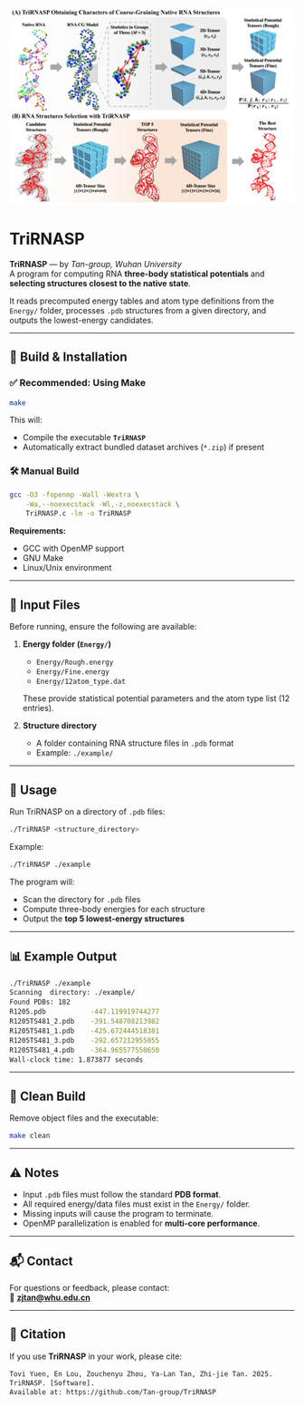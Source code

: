 ![header](img/WorkFlow.png)

# TriRNASP

**TriRNASP** — by *Tan-group, Wuhan University*  
A program for computing RNA **three-body statistical potentials** and **selecting structures closest to the native state**.  

It reads precomputed energy tables and atom type definitions from the `Energy/` folder, processes `.pdb` structures from a given directory, and outputs the lowest-energy candidates.

---

## 🔧 Build & Installation

### ✅ Recommended: Using Make

```bash
make
```

This will:
- Compile the executable **`TriRNASP`**  
- Automatically extract bundled dataset archives (`*.zip`) if present  

### 🛠️ Manual Build

```bash
gcc -O3 -fopenmp -Wall -Wextra \
    -Wa,--noexecstack -Wl,-z,noexecstack \
    TriRNASP.c -lm -o TriRNASP
```

**Requirements:**
- GCC with OpenMP support  
- GNU Make  
- Linux/Unix environment  

---

## 📂 Input Files

Before running, ensure the following are available:

1. **Energy folder (`Energy/`)**
   - `Energy/Rough.energy`  
   - `Energy/Fine.energy`  
   - `Energy/12atom_type.dat`  

   These provide statistical potential parameters and the atom type list (12 entries).

2. **Structure directory**  
   - A folder containing RNA structure files in `.pdb` format  
   - Example: `./example/`

---

## 🚀 Usage

Run TriRNASP on a directory of `.pdb` files:

```bash
./TriRNASP <structure_directory>
```

Example:

```bash
./TriRNASP ./example
```

The program will:
- Scan the directory for `.pdb` files  
- Compute three-body energies for each structure  
- Output the **top 5 lowest-energy structures**  

---

## 📊 Example Output

```bash
./TriRNASP ./example
Scanning  directory: ./example/
Found PDBs: 182
R1205.pdb           -447.119919744277
R1205TS481_2.pdb    -391.548708213982
R1205TS481_1.pdb    -425.672444518381
R1205TS481_3.pdb    -292.657212955055
R1205TS481_4.pdb    -364.965577550650
Wall-clock time: 1.873877 seconds
```

---

## 🧹 Clean Build

Remove object files and the executable:

```bash
make clean
```

---

## ⚠️ Notes

- Input `.pdb` files must follow the standard **PDB format**.  
- All required energy/data files must exist in the `Energy/` folder.  
- Missing inputs will cause the program to terminate.  
- OpenMP parallelization is enabled for **multi-core performance**.  

---

## 📬 Contact

For questions or feedback, please contact:  
📧 **zjtan@whu.edu.cn**

---

## 📖 Citation

If you use **TriRNASP** in your work, please cite:

```
Tovi Yuen, En Lou, Zouchenyu Zhou, Ya-Lan Tan, Zhi-jie Tan. 2025. TriRNASP. [Software].
Available at: https://github.com/Tan-group/TriRNASP
```
